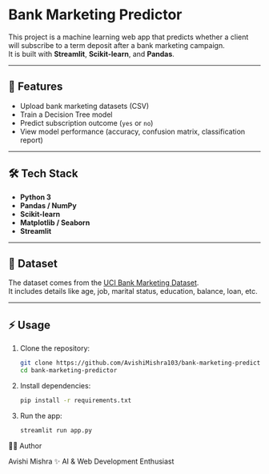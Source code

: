 # Bank Marketing Predictor

This project is a machine learning web app that predicts whether a client will subscribe to a term deposit after a bank marketing campaign.  
It is built with **Streamlit**, **Scikit-learn**, and **Pandas**.

---

## 🚀 Features
- Upload bank marketing datasets (CSV)
- Train a Decision Tree model
- Predict subscription outcome (`yes` or `no`)
- View model performance (accuracy, confusion matrix, classification report)

---

## 🛠️ Tech Stack
- **Python 3**
- **Pandas / NumPy**
- **Scikit-learn**
- **Matplotlib / Seaborn**
- **Streamlit**

---

## 📂 Dataset
The dataset comes from the [UCI Bank Marketing Dataset](https://archive.ics.uci.edu/ml/datasets/bank+marketing).  
It includes details like age, job, marital status, education, balance, loan, etc.

---

## ⚡ Usage
1. Clone the repository:
   ```bash
   git clone https://github.com/AvishiMishra103/bank-marketing-predictor.git
   cd bank-marketing-predictor
2. Install dependencies:
   ```bash
   pip install -r requirements.txt
3. Run the app:
   ```bash
   streamlit run app.py

👩‍💻 Author

Avishi Mishra
✨ AI & Web Development Enthusiast
   
